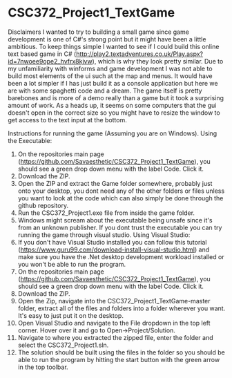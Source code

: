 # CSC372_Project1_TextGame
Disclaimers
  I wanted to try to building a small game since game development is one of C#'s strong point but it might have been a little ambitious.
  To keep things simple I wanted to see if I could build this online text based game in C# 
  (http://play2.textadventures.co.uk/Play.aspx?id=7nwoee9ope2_hvfrx8kjvw), which is why they look pretty similar. Due to my unfamiliarity 
  with winforms and game development I was not able to build most elements of the ui such at the map and menus. It would have been a lot 
  simpler if I has just build it as a console application but here we are with some spaghetti code and a dream. The game itself is pretty 
  barebones and is more of a demo really than a game but it took a surprising amount of work. As a heads up, it seems on some computers 
  that the gui doesn't open in the correct size so you might have to resize the window to get access to the text input at the bottom.

Instructions for running the game (Assuming you are on Windows).
Using the Executable:
  1. On the repositories main page (https://github.com/Savaesthetic/CSC372_Project1_TextGame), 
  you should see a green drop down menu with the label Code. Click it.
  2. Download the ZIP.
  3. Open the ZIP and extract the Game folder somewhere, probably just onto your desktop, you dont need any of the 
  other folders or files unless you want to look at the code which can also simply be done through the github repository.
  4. Run the CSC372_Project1.exe file from inside the game folder.
  5. Windows might scream about the executable being unsafe since it's from an unknown publisher. If you dont trust 
  the executable you can try running the game through visual studio.
Using Visual Studio:
  1. If you don't have Visual Studio installed you can follow this tutorial (https://www.guru99.com/download-install-visual-studio.html)
  and make sure you have the .Net desktop development workload installed or you won't be able to run the program.
  2. On the repositories main page (https://github.com/Savaesthetic/CSC372_Project1_TextGame), 
  you should see a green drop down menu with the label Code. Click it.
  3. Download the ZIP.
  4. Open the Zip, navigate into the CSC372_Project1_TextGame-master folder, extract all of the files and folders into a folder 
  wherever you want. It's easy to just put it on the desktop.
  5. Open Visual Studio and navigate to the File dropdown in the top left corner. Hover over it and go to Open->Project/Solution.
  6. Navigate to where you extracted the zipped file, enter the folder and select the CSC372_Project1.sln.
  7. The solution should be built using the files in the folder so you should be able to run the program by hitting the start
  button with the green arrow in the top toolbar.
  
